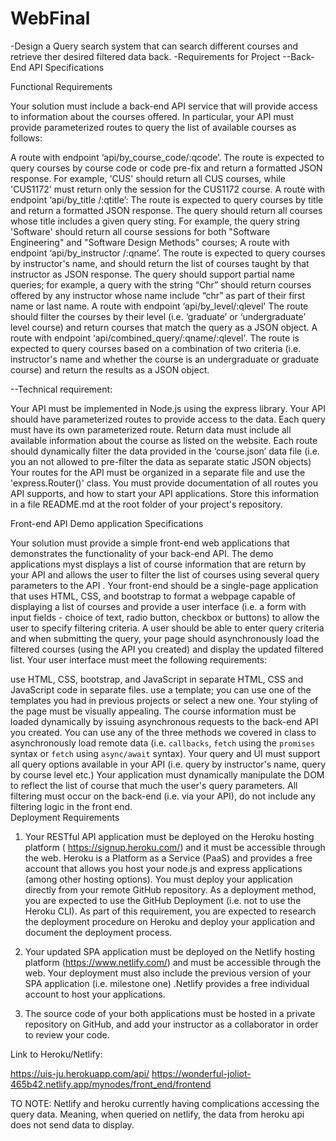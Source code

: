 # WebFinal



-Design a Query search system that can search different courses and retrieve ther desired filtered data back.
-Requirements for Project 
--Back-End API Specifications

Functional Requirements

Your solution must include a back-end API service that will provide access to information about the courses offered. In particular, your API must provide parameterized routes to query the list of available courses as follows:

A route with endpoint ‘api/by_course_code/:qcode’. The route is expected to query courses by course code or code pre-fix and return a formatted JSON response. For example, 'CUS' should return all CUS courses, while 'CUS1172' must return only the session for the CUS1172 course.
A route with endpoint ‘api/by_title /:qtitle’: The route is expected to query courses by title and return a formatted JSON response. The query should return all courses whose title includes a given query sting. For example, the query string 'Software' should return all course sessions for both "Software Engineering" and "Software Design Methods" courses;
A route with endpoint ‘api/by_instructor /:qname’. The route is expected to query courses by instructor's name, and should return the list of courses taught by that instructor as JSON response. The query should support partial name queries; for example, a query with the string “Chr” should return courses offered by any instructor whose name include “chr” as part of their first name or last name.
A route with endpoint ‘api/by_level/:qlevel' The route should filter the courses by their level (i.e. ‘graduate’ or ‘undergraduate’ level course) and return courses that match the query as a JSON object. 
A route with endpoint ‘api/combined_query/:qname/:qlevel'. The route is expected to query courses based on a combination of two criteria (i.e. instructor's name and whether the course is an undergraduate or graduate course) and return the results as a JSON object.


--Technical requirement:

Your API must be implemented in Node.js using the express library.
Your API should have parameterized routes to provide access to the data.
Each query must have its own parameterized route.
Return data must include all available information about the course as listed on the website.
Each route should dynamically filter the data provided in the ‘course.json’ data file (i.e. you an not allowed to pre-filter the data as separate static JSON objects)
Your routes for the API must be organized in a separate file and use the 'express.Router()' class.
You must provide documentation of all routes you API supports, and how to start your API applications. Store this information in a file README.md at the root folder of your project's repository.





Front-end API Demo application Specifications

Your solution must provide a simple front-end web applications that demonstrates the functionality of your back-end API. The demo applications myst displays a list of course information that are return by your API and allows the user to filter the list of courses using several query parameters to the API . Your front-end should be a single-page application that uses HTML, CSS, and bootstrap to format a webpage capable of displaying a list of courses and provide a user interface (i.e. a form with input fields - choice of text, radio button, checkbox or buttons) to allow the user to specify filtering criteria. A user should be able to enter query criteria and when submitting the query, your page should asynchronously load the filtered courses (using the API you created) and display the updated filtered list. Your user interface must meet the following requirements:

use HTML, CSS, bootstrap, and JavaScript in separate HTML, CSS and JavaScript code in separate files.
use a template; you can use one of the templates you had in previous projects or select a new one.
Your styling of the page must be visually appealing. 
The course information must be loaded dynamically by issuing asynchronous requests to the back-end API you created. You can use any of the three methods we covered in class to asynchronously load remote data (i.e. `callbacks`, `fetch` using the `promises` syntax or `fetch` using `async/await` syntax).
 Your query and UI must support all query options available in your API (i.e. query by instructor's name, query by course level etc.)
Your application must dynamically manipulate the DOM to reflect the list of course that much the user's query parameters.
All filtering must occur on the back-end (i.e. via your API), do not include any filtering logic in the front end.  
Deployment Requirements

1.    Your RESTful API application must be deployed on the Heroku hosting platform ( https://signup.heroku.com/) and it must be accessible through the web. Heroku is a Platform as a Service (PaaS) and provides a free account that allows you host your node.js and express applications (among other hosting options). You must deploy your application directly from your remote GitHub repository. As a deployment method, you are expected to use the GitHub Deployment (i.e. not to use the Heroku CLI). As part of this requirement, you are expected to research the deployment procedure on Heroku and deploy your application and document the deployment process.



2.    Your updated SPA application must be deployed on the Netlify hosting platform (https://www.netlify.com/) and must be accessible through the web. Your deployment must also include the previous version of your SPA application (i.e. milestone one) .Netlify provides a free individual account to host your applications.



3.    The source code of your both applications must be hosted in a private repository on GitHub, and add your instructor as a collaborator in order to review your code.




Link to Heroku/Netlify:

https://uis-ju.herokuapp.com/api/
https://wonderful-joliot-465b42.netlify.app/mynodes/front_end/frontend




TO NOTE: Netlify and heroku currently having complications accessing the query data. Meaning, when queried on netlify, the data from heroku api does not send data to display.
